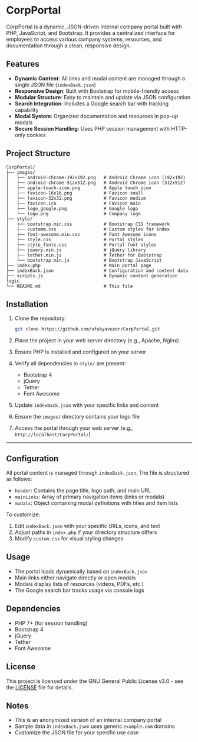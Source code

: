 # CorpPortal

CorpPortal is a dynamic, JSON-driven internal company portal built with PHP, JavaScript, and Bootstrap. It provides a centralized interface for employees to access various company systems, resources, and documentation through a clean, responsive design.

## Features
- **Dynamic Content**: All links and modal content are managed through a single JSON file (`indexBack.json`)
- **Responsive Design**: Built with Bootstrap for mobile-friendly access
- **Modular Structure**: Easy to maintain and update via JSON configuration
- **Search Integration**: Includes a Google search bar with tracking capability
- **Modal System**: Organized documentation and resources in pop-up modals
- **Secure Session Handling**: Uses PHP session management with HTTP-only cookies

## Project Structure
    CorpPortal/
    ├── images/
    │   ├── android-chrome-192x192.png   # Android Chrome icon (192x192)
    │   ├── android-chrome-512x512.png   # Android Chrome icon (512x512)
    │   ├── apple-touch-icon.png         # Apple touch icon
    │   ├── favicon-16x16.png            # Favicon small
    │   ├── favicon-32x32.png            # Favicon medium
    │   ├── favicon.ico                  # Favicon main
    │   ├── logo_google.png              # Google logo
    │   └── logo.png                     # Company logo
    ├── style/
    │   ├── bootstrap.min.css            # Bootstrap CSS framework
    │   ├── customm.css                  # Custom styles for index
    │   ├── font-awesome.min.css         # Font Awesome icons
    │   ├── style.css                    # Portal styles
    │   ├── style_fonts.css              # Portal font styles
    │   ├── jquery.min.js                # jQuery library
    │   ├── tether.min.js                # Tether for Bootstrap
    │   └── bootstrap.min.js             # Bootstrap JavaScript
    ├── index.php                        # Main portal page
    ├── indexBack.json                   # Configuration and content data
    ├── scripts.js                       # Dynamic content generation logic
    └── README.md                        # This file

## Installation
1. Clone the repository:
    ```bash
    git clone https://github.com/ufukyavuzer/CorpPortal.git

2. Place the project in your web server directory (e.g., Apache, Nginx)

3. Ensure PHP is installed and configured on your server

4. Verify all dependencies in `style/` are present:
   - Bootstrap 4
   - jQuery
   - Tether
   - Font Awesome

5. Update `indexBack.json` with your specific links and content

6. Ensure the `images/` directory contains your logo file

7. Access the portal through your web server (e.g., `http://localhost/CorpPortal/`)

---

## Configuration
All portal content is managed through `indexBack.json`. The file is structured as follows:

- `header`: Contains the page title, logo path, and main URL
- `mainLinks`: Array of primary navigation items (links or modals)
- `modals`: Object containing modal definitions with titles and item lists

To customize:
1. Edit `indexBack.json` with your specific URLs, icons, and text
2. Adjust paths in `index.php` if your directory structure differs
3. Modify `custom.css` for visual styling changes

## Usage
- The portal loads dynamically based on `indexBack.json`
- Main links either navigate directly or open modals
- Modals display lists of resources (videos, PDFs, etc.)
- The Google search bar tracks usage via console logs

## Dependencies
- PHP 7+ (for session handling)
- Bootstrap 4
- jQuery
- Tether
- Font Awesome

## License
This project is licensed under the GNU General Public License v3.0 - see the [LICENSE](LICENSE) file for details.

## Notes
- This is an anonymized version of an internal company portal
- Sample data in `indexBack.json` uses generic `example.com` domains
- Customize the JSON file for your specific use case
